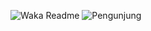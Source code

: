 ![Waka Readme](https://github.com/mzaini30/mzaini30/workflows/Waka%20Readme/badge.svg)
![Pengunjung](https://visitor-badge.laobi.icu/badge?page_id=mzaini30.mzaini30)

<!--START_SECTION:waka-->
<!--END_SECTION:waka-->
